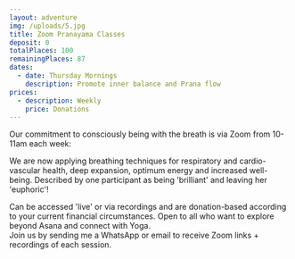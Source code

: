 ```yaml
---
layout: adventure
img: /uploads/5.jpg
title: Zoom Pranayama Classes
deposit: 0
totalPlaces: 100
remainingPlaces: 87
dates:
  - date: Thursday Mornings
    description: Promote inner balance and Prana flow
prices:
  - description: Weekly
    price: Donations
---
```

Our commitment to consciously being with the breath is via Zoom from 10-11am each week: 

We are now applying breathing techniques for respiratory and cardio-vascular health, deep expansion, optimum energy and increased well-being. Described by one participant as being 'brilliant' and leaving her 'euphoric'!

Can be accessed 'live' or via recordings and are donation-based according to your current financial circumstances. Open to all who want to explore beyond Asana and connect with Yoga.\
Join us by sending me a WhatsApp or email to receive Zoom links + recordings of each session.